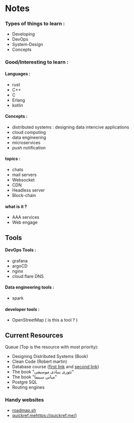 # Notes

### Types of things to learn : 

* Developing 
* DevOps
* System-Design
* Concepts

### Good/Interesting to learn : 

#### Languages :
* rust
* C++
* C
* Erlang
* kotlin

#### Concepts :
* distributed systems : designing data intencive applications
* cloud computing 
* data engineering 
* microservices 
* push notification

#### topics :
* chats
* mail servers
* Websocket
* CDN
* Headless server
* Block-chain

#### what is it ? 
* AAA services
* Web engage

## Tools 

#### DevOps Tools :
* grafana 
* argoCD
* nginx
* cloud flare DNS

#### Data engineering tools :
* spark 

#### developer tools :
* OpenStreetMap ( is this a tool ? ) 

## Current Resources 

Queue (Top is the resource with most priority): 
- Designing Distributed Systems (Book)
- Clean Code (Robert martin)
- Database course ([first link](https://downloadlynet.ir/2023/29/96050/04/practical-database-design-blog-schema/13/?#/96050-udemy-212326100724.html) and [second link](https://downloadlynet.ir/2023/24/92503/02/database-design-implementation/21/?#/92503-amigosco-212326100524.html))
- The book "تئوری بنیادی موسیقی"
- The book "مبانی سینما"
- Postgre SQL
- Routing engines

### Handy websites 
- [roadmap.sh](https://roadmap.sh/)
- [quickref.me](https://quickref.me/)https://quickref.me/)
